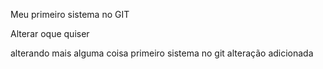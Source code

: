 Meu primeiro sistema no GIT

Alterar oque quiser

alterando mais alguma coisa
primeiro  sistema no git
alteração adicionada